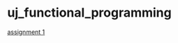 # uj_functional_programming

[assignment 1](https://github.com/pnykiel3/uj_functional_programming/tree/main/assignment1)
